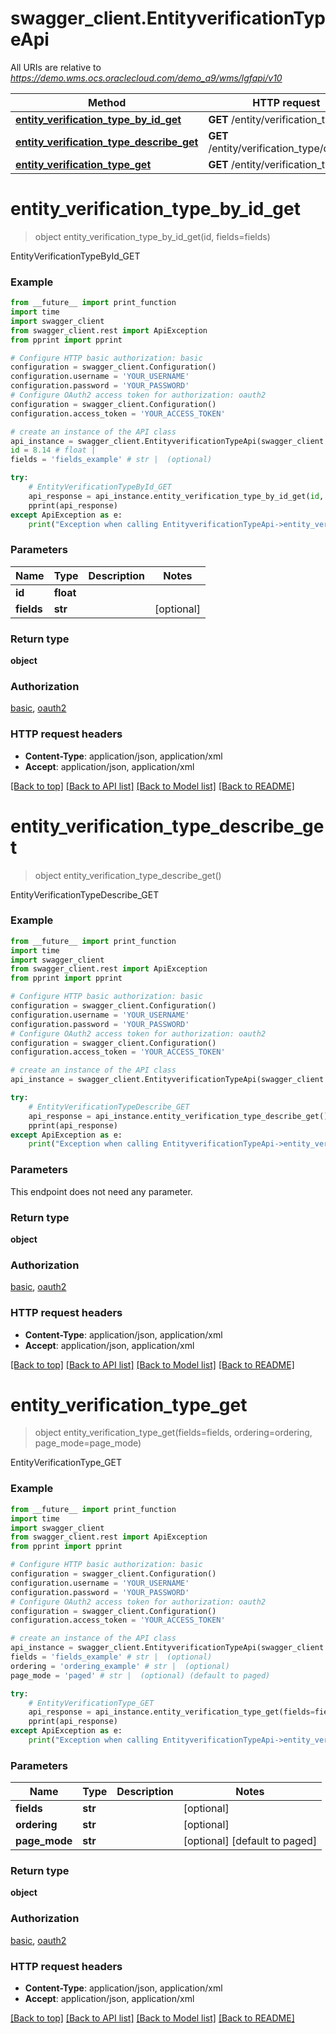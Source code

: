 # swagger_client.EntityverificationTypeApi

All URIs are relative to *https://demo.wms.ocs.oraclecloud.com/demo_a9/wms/lgfapi/v10*

Method | HTTP request | Description
------------- | ------------- | -------------
[**entity_verification_type_by_id_get**](EntityverificationTypeApi.md#entity_verification_type_by_id_get) | **GET** /entity/verification_type/{id} | EntityVerificationTypeById_GET
[**entity_verification_type_describe_get**](EntityverificationTypeApi.md#entity_verification_type_describe_get) | **GET** /entity/verification_type/describe | EntityVerificationTypeDescribe_GET
[**entity_verification_type_get**](EntityverificationTypeApi.md#entity_verification_type_get) | **GET** /entity/verification_type | EntityVerificationType_GET


# **entity_verification_type_by_id_get**
> object entity_verification_type_by_id_get(id, fields=fields)

EntityVerificationTypeById_GET



### Example
```python
from __future__ import print_function
import time
import swagger_client
from swagger_client.rest import ApiException
from pprint import pprint

# Configure HTTP basic authorization: basic
configuration = swagger_client.Configuration()
configuration.username = 'YOUR_USERNAME'
configuration.password = 'YOUR_PASSWORD'
# Configure OAuth2 access token for authorization: oauth2
configuration = swagger_client.Configuration()
configuration.access_token = 'YOUR_ACCESS_TOKEN'

# create an instance of the API class
api_instance = swagger_client.EntityverificationTypeApi(swagger_client.ApiClient(configuration))
id = 8.14 # float | 
fields = 'fields_example' # str |  (optional)

try:
    # EntityVerificationTypeById_GET
    api_response = api_instance.entity_verification_type_by_id_get(id, fields=fields)
    pprint(api_response)
except ApiException as e:
    print("Exception when calling EntityverificationTypeApi->entity_verification_type_by_id_get: %s\n" % e)
```

### Parameters

Name | Type | Description  | Notes
------------- | ------------- | ------------- | -------------
 **id** | **float**|  | 
 **fields** | **str**|  | [optional] 

### Return type

**object**

### Authorization

[basic](../README.md#basic), [oauth2](../README.md#oauth2)

### HTTP request headers

 - **Content-Type**: application/json, application/xml
 - **Accept**: application/json, application/xml

[[Back to top]](#) [[Back to API list]](../README.md#documentation-for-api-endpoints) [[Back to Model list]](../README.md#documentation-for-models) [[Back to README]](../README.md)

# **entity_verification_type_describe_get**
> object entity_verification_type_describe_get()

EntityVerificationTypeDescribe_GET



### Example
```python
from __future__ import print_function
import time
import swagger_client
from swagger_client.rest import ApiException
from pprint import pprint

# Configure HTTP basic authorization: basic
configuration = swagger_client.Configuration()
configuration.username = 'YOUR_USERNAME'
configuration.password = 'YOUR_PASSWORD'
# Configure OAuth2 access token for authorization: oauth2
configuration = swagger_client.Configuration()
configuration.access_token = 'YOUR_ACCESS_TOKEN'

# create an instance of the API class
api_instance = swagger_client.EntityverificationTypeApi(swagger_client.ApiClient(configuration))

try:
    # EntityVerificationTypeDescribe_GET
    api_response = api_instance.entity_verification_type_describe_get()
    pprint(api_response)
except ApiException as e:
    print("Exception when calling EntityverificationTypeApi->entity_verification_type_describe_get: %s\n" % e)
```

### Parameters
This endpoint does not need any parameter.

### Return type

**object**

### Authorization

[basic](../README.md#basic), [oauth2](../README.md#oauth2)

### HTTP request headers

 - **Content-Type**: application/json, application/xml
 - **Accept**: application/json, application/xml

[[Back to top]](#) [[Back to API list]](../README.md#documentation-for-api-endpoints) [[Back to Model list]](../README.md#documentation-for-models) [[Back to README]](../README.md)

# **entity_verification_type_get**
> object entity_verification_type_get(fields=fields, ordering=ordering, page_mode=page_mode)

EntityVerificationType_GET



### Example
```python
from __future__ import print_function
import time
import swagger_client
from swagger_client.rest import ApiException
from pprint import pprint

# Configure HTTP basic authorization: basic
configuration = swagger_client.Configuration()
configuration.username = 'YOUR_USERNAME'
configuration.password = 'YOUR_PASSWORD'
# Configure OAuth2 access token for authorization: oauth2
configuration = swagger_client.Configuration()
configuration.access_token = 'YOUR_ACCESS_TOKEN'

# create an instance of the API class
api_instance = swagger_client.EntityverificationTypeApi(swagger_client.ApiClient(configuration))
fields = 'fields_example' # str |  (optional)
ordering = 'ordering_example' # str |  (optional)
page_mode = 'paged' # str |  (optional) (default to paged)

try:
    # EntityVerificationType_GET
    api_response = api_instance.entity_verification_type_get(fields=fields, ordering=ordering, page_mode=page_mode)
    pprint(api_response)
except ApiException as e:
    print("Exception when calling EntityverificationTypeApi->entity_verification_type_get: %s\n" % e)
```

### Parameters

Name | Type | Description  | Notes
------------- | ------------- | ------------- | -------------
 **fields** | **str**|  | [optional] 
 **ordering** | **str**|  | [optional] 
 **page_mode** | **str**|  | [optional] [default to paged]

### Return type

**object**

### Authorization

[basic](../README.md#basic), [oauth2](../README.md#oauth2)

### HTTP request headers

 - **Content-Type**: application/json, application/xml
 - **Accept**: application/json, application/xml

[[Back to top]](#) [[Back to API list]](../README.md#documentation-for-api-endpoints) [[Back to Model list]](../README.md#documentation-for-models) [[Back to README]](../README.md)

